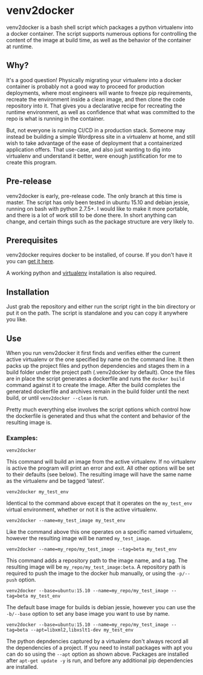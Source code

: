 # venv2docker

venv2docker is a bash shell script which packages a python virtualenv into
a docker container. The script supports numerous options for controlling
the content of the image at build time, as well as the behavior of the
container at runtime.

## Why?

It's a good question! Physically migrating your virtualenv into a docker
container is probably not a good way to proceed for production deployments,
where most engineers will wante to freeze pip requirements, recreate the
environment inside a clean image, and then clone the code repository into
it. That gives you a declarative recipe for recreating the runtime
environment, as well as confidence that what was committed to the repo is what
is running in the container.

But, not everyone is running CI/CD in a production stack. Someone may instead
be building a simple Wordpress site in a virtualenv at home, and still wish to
take advantage of the ease of deployment that a containerized application
offers. That use-case, and also just wanting to dig into virtualenv and
understand it better, were enough justification for me to create this program.

## Pre-release

venv2docker is early, pre-release code. The only branch at this time is
master. The script has only been tested in ubuntu 15.10 and debian jessie,
running on bash with python 2.7.5+. I would like to make it more portable,
and there is a lot of work still to be done there. In short anything can
change, and certain things such as the package structure are very likely
to.

## Prerequisites

venv2docker requires docker to be installed, of course. If you don't have it
you can [get it here](https://docs.docker.com/linux/step_one/).

A working python and [virtualenv](https://virtualenv.readthedocs.org/en/latest/)
installation is also required.

## Installation

Just grab the repository and either run the script right in the bin directory
or put it on the path. The script is standalone and you can copy it anywhere
you like.

## Use

When you run venv2docker it first finds and verifies either the current active
virtualenv or the one specified by name on the command line. It then packs
up the project files and python dependencies and stages them in a build
folder under the project path (.venv2docker by default). Once the files are in
place the script generates a dockerfile and runs the `docker build` command
against it to create the image. After the build completes the generated
dockerfile and archives remain in the build folder until the next build, or
until `venv2docker --clean` is run.

Pretty much everything else involves the script options which control how
the dockerfile is generated and thus what the content and behavior of the
resulting image is.

### Examples:

`venv2docker`

This command will build an image from the active virtualenv. If no
virtualenv is active the program will print an error and exit. All other
options will be set to their defaults (see below). The resulting image
will have the same name as the virtualenv and be tagged 'latest'.

`venv2docker my_test_env`

Identical to the command above except that it operates on the `my_test_env`
virtual environment, whether or not it is the active virtualenv.

`venv2docker --name=my_test_image my_test_env`

Like the command above this one operates on a specific named virtualenv,
however the resulting image will be named `my_test_image`.

`venv2docker --name=my_repo/my_test_image --tag=beta my_test_env`

This command adds a repository path to the image name, and a tag. The
resulting image will be `my_repo/my_test_image:beta`. A repository
path is required to push the image to the docker hub manually, or using
the `-p/--push` option.

`venv2docker --base=ubuntu:15.10 --name=my_repo/my_test_image --tag=beta my_test_env`

The default base image for builds is debian jessie, however you can use the
`-b/--base` option to set any base image you want to use by name.

`venv2docker --base=ubuntu:15.10 --name=my_repo/my_test_image --tag=beta --apt=libxml2,libxslt1-dev my_test_env`

The python depndencies captured by a virtualenv don't always record all the dependencies
of a project. If you need to install packages with apt you can do so using the `--apt`
option as shown above. Packages are installed after `apt-get update -y` is run, and
before any additional pip dependencies are installed.


